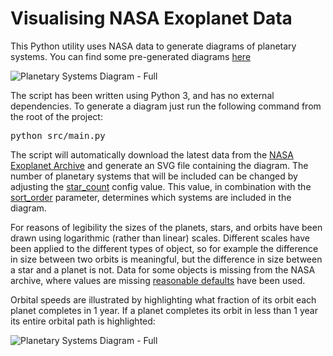 # Visualising NASA Exoplanet Data

This Python utility uses NASA data to generate diagrams of planetary systems. You can find some pre-generated diagrams [here](https://github.com/codebox/planetary-systems/tree/master/pregenerated)

![Planetary Systems Diagram - Full](http://codebox.net/assets/images/planetary-systems/planetary-systems-full.png)  

The script has been written using Python 3, and has no external dependencies. To generate a diagram just run the following command from the root of the project:

<pre>python src/main.py
</pre>


The script will automatically download the latest data from the [NASA Exoplanet Archive](https://exoplanetarchive.ipac.caltech.edu/) and generate an SVG file containing the diagram. The number of planetary systems that will be included can be changed by adjusting the [star_count](https://github.com/codebox/planetary-systems/blob/master/src/config.py#L10) config value. This value, in combination with the [sort_order](https://github.com/codebox/planetary-systems/blob/master/src/config.py#L11) parameter, determines which systems are included in the diagram.

For reasons of legibility the sizes of the planets, stars, and orbits have been drawn using logarithmic (rather than linear) scales. Different scales have been applied to the different types of object,
so for example the difference in size between two orbits is meaningful, but the difference in size between a star and a planet is not. Data for some objects is missing from the NASA archive, where values
are missing [reasonable defaults](https://github.com/codebox/planetary-systems/blob/master/src/config.py#L17) have been used.

Orbital speeds are illustrated by highlighting what fraction of its orbit each planet completes in 1 year. If a planet completes its orbit in less than 1 year its entire orbital path is highlighted:

![Planetary Systems Diagram - Full](http://codebox.net/assets/images/planetary-systems/planetary-systems-detail.png)

